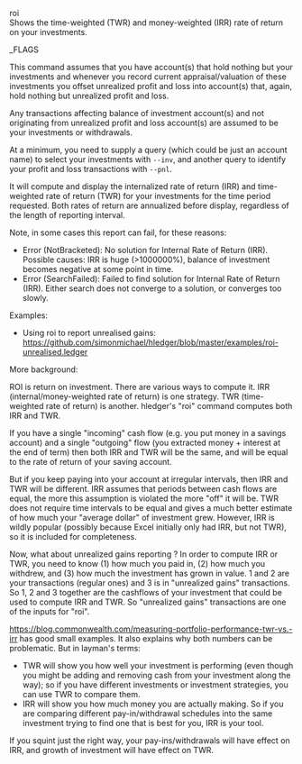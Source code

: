 roi\
Shows the time-weighted (TWR) and money-weighted (IRR) rate of return
on your investments.

_FLAGS

This command assumes that you have account(s) that hold nothing but
your investments and whenever you record current appraisal/valuation
of these investments you offset unrealized profit and loss into
account(s) that, again, hold nothing but unrealized profit and loss.

Any transactions affecting balance of investment account(s) and not
originating from unrealized profit and loss account(s) are assumed to
be your investments or withdrawals.

At a minimum, you need to supply a query (which could be just an
account name) to select your investments with `--inv`, and another
query to identify your profit and loss transactions with `--pnl`.

It will compute and display the internalized rate of return (IRR) and
time-weighted rate of return (TWR) for your investments for the time
period requested. Both rates of return are annualized before display,
regardless of the length of reporting interval.

Note, in some cases this report can fail, for these reasons:

- Error (NotBracketed): No solution for Internal Rate of Return (IRR).
  Possible causes: IRR is huge (>1000000%), balance of investment becomes negative at some point in time.
- Error (SearchFailed): Failed to find solution for Internal Rate of Return (IRR).
  Either search does not converge to a solution, or converges too slowly.

Examples:

- Using roi to report unrealised gains:
https://github.com/simonmichael/hledger/blob/master/examples/roi-unrealised.ledger

More background:

ROI is return on investment. There are various ways to compute it.
IRR (internal/money-weighted rate of return) is one strategy.
TWR (time-weighted rate of return) is another.
hledger's "roi" command computes both IRR and TWR.

If you have a single "incoming" cash flow (e.g. you put money in a savings account) 
and a single "outgoing" flow (you extracted money + interest at the end of term) 
then both IRR and TWR will be the same, and will be equal to the rate of return of your saving account.

But if you keep paying into your account at irregular intervals, then IRR and TWR will be different.
IRR assumes that periods between cash flows are equal, the more this assumption is violated the more "off" it will be. 
TWR does not require time intervals to be equal and gives a much better estimate of how much your "average dollar" of investment grew.
However, IRR is wildly popular (possibly because Excel initially only had IRR, but not TWR), so it is included for completeness.

Now, what about unrealized gains reporting ?
In order to compute IRR or TWR, you need to know (1) how much you paid in, (2) how much you withdrew, and (3) how much the investment has grown in value.
1 and 2 are your transactions (regular ones) and 3 is in "unrealized gains" transactions.
So 1, 2 and 3 together are the cashflows of your investment that could be used to compute IRR and TWR.
So "unrealized gains" transactions are one of the inputs for "roi".

https://blog.commonwealth.com/measuring-portfolio-performance-twr-vs.-irr has good small examples.
It also explains why both numbers can be problematic.
But in layman's terms:

- TWR will show you how well your investment is performing (even though you might be adding and removing cash from your investment along the way); so if you have different investments or investment strategies, you can use TWR to compare them.
- IRR will show you how much money you are actually making. So if you are comparing different pay-in/withdrawal schedules into the same investment trying to find one that is best for you, IRR is your tool.

If you squint just the right way, your pay-ins/withdrawals will have effect on IRR, and growth of investment will have effect on TWR.
